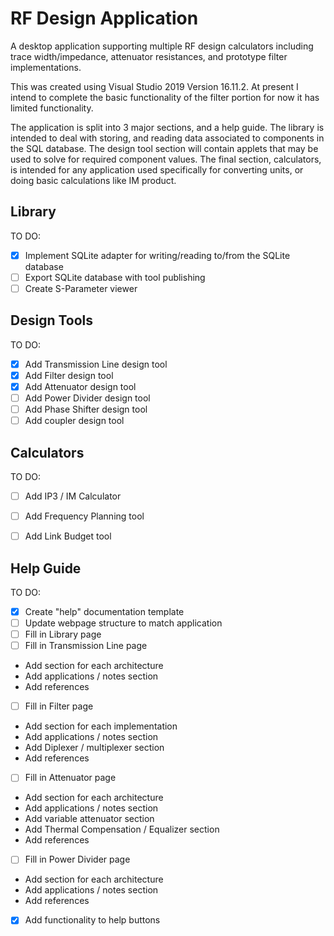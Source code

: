 # RF Design Application
A desktop application supporting multiple RF design calculators including trace width/impedance, attenuator resistances, and prototype filter implementations.

This was created using Visual Studio 2019 Version 16.11.2. At present I intend to complete the basic functionality of the filter portion for now it has limited functionality.

The application is split into 3 major sections, and a help guide. The library is intended to deal with storing, and reading data associated to components in the SQL database. The design tool section will contain applets that may be used to solve for required component values. The final section, calculators, is intended for any application used specifically for converting units, or doing basic calculations like IM product.

## Library 
TO DO:
- [x] Implement SQLite adapter for writing/reading to/from the SQLite database
- [ ] Export SQLite database with tool publishing
- [ ] Create S-Parameter viewer

## Design Tools
TO DO:
- [x] Add Transmission Line design tool
- [x] Add Filter design tool
- [x] Add Attenuator design tool
- [ ] Add Power Divider design tool
- [ ] Add Phase Shifter design tool
- [ ] Add coupler design tool

## Calculators
TO DO:
- [ ] Add IP3 / IM Calculator
- [ ] Add Frequency Planning tool
- [ ] Add Link Budget tool


## Help Guide
TO DO:
- [x] Create "help" documentation template
- [ ] Update webpage structure to match application
- [ ] Fill in Library page
- [ ] Fill in Transmission Line page
- Add section for each architecture
- Add applications / notes section
- Add references
- [ ] Fill in Filter page
- Add section for each implementation
- Add applications / notes section
- Add Diplexer / multiplexer section
- Add references
- [ ] Fill in Attenuator page
- Add section for each architecture
- Add applications / notes section
- Add variable attenuator section
- Add Thermal Compensation / Equalizer section
- Add references
- [ ] Fill in Power Divider page
- Add section for each architecture
- Add applications / notes section
- Add references
- [x] Add functionality to help buttons

